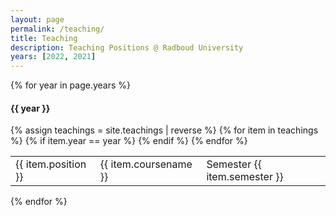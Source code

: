 ```yaml
---
layout: page
permalink: /teaching/
title: Teaching
description: Teaching Positions @ Radboud University
years: [2022, 2021]
---
```

{% for year in page.years %}
#### {{ year }}
  <table>
  {% assign teachings = site.teachings | reverse %}
  {% for item in teachings %}
    {% if item.year == year %}
      <tr class="noBorder">
        <td>{{ item.position }}</td>
        <td>{{ item.coursename  }}</td>
        <td>Semester {{ item.semester }}</td>
      </tr>
    {% endif %}
  {% endfor %}
  </table>
{% endfor %}
